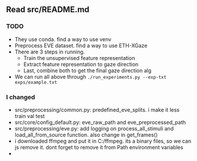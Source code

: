 ## Read src/README.md

### TODO 
- They use conda. find a way to use venv
- Preprocess EVE dataset. find a way to use ETH-XGaze
- There are 3 steps in running.
    - Train the unsupervised feature representation
    - Extract feature representation to gaze direction
    - Last, combine both to get the final gaze direction alg
- We can run all above through `./run_experiments.py --exp-txt exps/example.txt`

### I changed

- src/preprocessing/common.py: predefined_eve_splits. i make it less train val test
- src/core/config_default.py: eve_raw_path and eve_preprocessed_path
- src/preprocessing/eve.py: add logging on process_all_stimuli and load_all_from_source function. also change in get_frames()
- i downloaded ffmpeg and put it in C:/ffmpeg. its a binary files, so we can js remove it. dont forget to remove it from Path environment variables
- 
